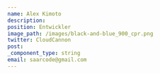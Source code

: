 ```yaml
---
name: Alex Kimoto
description:
position: Entwickler
image_path: /images/black-and-blue_900_cpr.png
twitter: CloudCannon
post:
_component_type: string
email: saarcode@gmail.com
---
```

